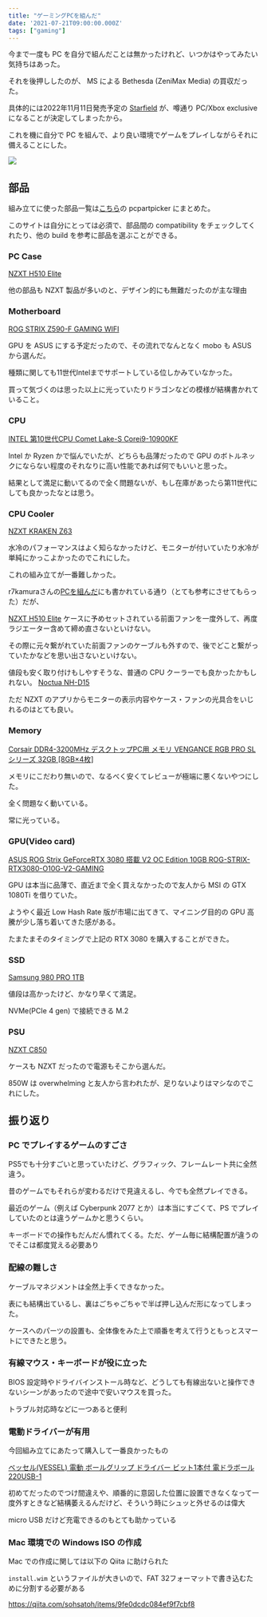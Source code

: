 ```yaml
---
title: "ゲーミングPCを組んだ"
date: '2021-07-21T09:00:00.000Z'
tags: ["gaming"]
---
```


今まで一度も PC を自分で組んだことは無かったけれど、いつかはやってみたい気持ちはあった。

それを後押ししたのが、 MS による Bethesda (ZeniMax Media) の買収だった。

具体的には2022年11月11日発売予定の [Starfield](https://bethesda.net/en/game/starfield) が、噂通り PC/Xbox exclusive になることが決定してしまったから。

これを機に自分で PC を組んで、より良い環境でゲームをプレイしながらそれに備えることにした。

![](/assets/blog/built-a-gaming-pc/pc_parts.jpeg)

## 部品

組み立てに使った部品一覧は[こちら](https://pcpartpicker.com/list/k8GrkX)の pcpartpicker にまとめた。

このサイトは自分にとっては必須で、部品間の compatibility をチェックしてくれたり、他の build を参考に部品を選ぶことができる。

### PC Case

[NZXT H510 Elite](https://www.amazon.co.jp/gp/product/B07T7L875Z/)


他の部品も NZXT 製品が多いのと、デザイン的にも無難だったのが主な理由

### Motherboard

[ROG STRIX Z590-F GAMING WIFI](https://www.amazon.co.jp/gp/product/B08WJ4SJXD)

GPU を ASUS にする予定だったので、その流れでなんとなく mobo も ASUS から選んだ。

種類に関しても11世代Intelまでサポートしている位しかみていなかった。

買って気づくのは思った以上に光っていたりドラゴンなどの模様が結構書かれていること。

### CPU

[INTEL 第10世代CPU Comet Lake-S Corei9-10900KF](https://www.amazon.co.jp/dp/B086MG1C7D)

Intel か Ryzen かで悩んでいたが、どちらも品薄だったので GPU のボトルネックにならない程度のそれなりに高い性能であれば何でもいいと思った。

結果として満足に動いてるので全く問題ないが、もし在庫があったら第11世代にしても良かったなとは思う。

### CPU Cooler

[NZXT KRAKEN Z63](https://www.amazon.co.jp/gp/product/B082DYSQVF)

水冷のパフォーマンスはよく知らなかったけど、モニターが付いていたり水冷が単純にかっこよかったのでこれにした。

これの組み立てが一番難しかった。

r7kamuraさんの[PCを組んだ](https://r7kamura.com/articles/2021-01-08-pc-build-2021)にも書かれている通り（とても参考にさせてもらった）だが、

[NZXT H510 Elite](https://www.amazon.co.jp/gp/product/B07T7L875Z/) ケースに予めセットされている前面ファンを一度外して、再度ラジエーター含めて締め直さないといけない。

その際に元々繋がれていた前面ファンのケーブルも外すので、後でどこと繋がっていたかなどを思い出さないといけない。

値段も安く取り付けもしやすそうな、普通の CPU クーラーでも良かったかもしれない。 [Noctua NH-D15](https://www.amazon.co.jp/dp/B00L7UZMAK)

ただ NZXT のアプリからモニターの表示内容やケース・ファンの光具合をいじれるのはとても良い。

### Memory

[Corsair DDR4-3200MHz デスクトップPC用 メモリ VENGANCE RGB PRO SLシリーズ 32GB [8GB×4枚] ](https://www.amazon.co.jp/gp/product/B08SQPPLNN)

メモリにこだわり無いので、なるべく安くてレビューが極端に悪くないやつにした。

全く問題なく動いている。

常に光っている。

### GPU(Video card)

[ASUS ROG Strix GeForceRTX 3080 搭載 V2 OC Edition 10GB ROG-STRIX-RTX3080-O10G-V2-GAMING](https://www.amazon.co.jp/gp/product/B098324LLG)

GPU は本当に品薄で、直近まで全く買えなかったので友人から MSI の GTX 1080Ti を借りていた。

ようやく最近 Low Hash Rate 版が市場に出てきて、マイニング目的の GPU 高騰が少し落ち着いてきた感がある。

たまたまそのタイミングで上記の RTX 3080 を購入することができた。


### SSD

[Samsung 980 PRO 1TB](https://www.amazon.co.jp/gp/product/B08JCPTPMM)

値段は高かったけど、かなり早くて満足。

NVMe(PCIe 4 gen) で接続できる M.2

### PSU

[NZXT C850](https://www.amazon.co.jp/gp/product/B089536LJ1)

ケースも NZXT だったので電源もそこから選んだ。

850W は overwhelming と友人から言われたが、足りないよりはマシなのでこれにした。

## 振り返り

### PC でプレイするゲームのすごさ

PS5でも十分すごいと思っていたけど、グラフィック、フレームレート共に全然違う。

昔のゲームでもそれらが変わるだけで見違えるし、今でも全然プレイできる。

最近のゲーム（例えば Cyberpunk 2077 とか）は本当にすごくて、PS でプレイしていたのとは違うゲームかと思うくらい。

キーボードでの操作もだんだん慣れてくる。ただ、ゲーム毎に結構配置が違うのでそこは都度覚える必要あり

### 配線の難しさ

ケーブルマネジメントは全然上手くできなかった。

表にも結構出ているし、裏はごちゃごちゃで半ば押し込んだ形になってしまった。

ケースへのパーツの設置も、全体像をみた上で順番を考えて行うともっとスマートにできたと思う。

### 有線マウス・キーボードが役に立った

BIOS 設定時やドライバインストール時など、どうしても有線出ないと操作できないシーンがあったので途中で安いマウスを買った。

トラブル対応時などに一つあると便利

### 電動ドライバーが有用

今回組み立てにあたって購入して一番良かったもの

[ベッセル(VESSEL) 電動 ボールグリップ ドライバー ビット1本付 電ドラボール 220USB-1](https://www.amazon.co.jp/gp/product/B07KSBSK4Z)

初めてだったのでつけ間違えや、順番的に意図した位置に設置できなくなって一度外すときなど結構萎えるんだけど、そういう時にシュッと外せるのは偉大

micro USB だけど充電できるのもとても助かっている

### Mac 環境での Windows ISO の作成

Mac での作成に関しては以下の Qiita に助けられた

`install.wim` というファイルが大きいので、FAT 32フォーマットで書き込むために分割する必要がある

https://qiita.com/sohsatoh/items/9fe0dcdc084ef9f7cbf8

